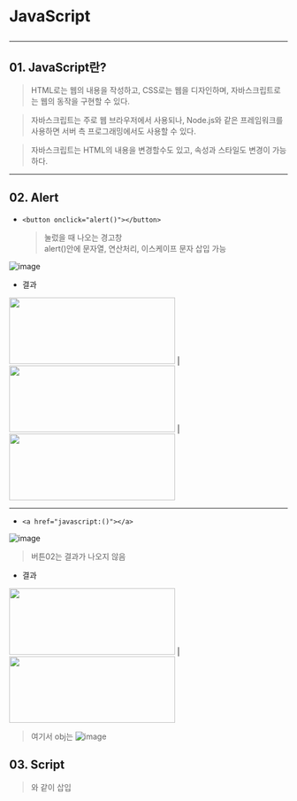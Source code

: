 # JavaScript <hr>

## 01. JavaScript란? <br>

> HTML로는 웹의 내용을 작성하고, CSS로는 웹을 디자인하며, 자바스크립트로는 웹의 동작을 구현할 수 있다. <br>

> 자바스크립트는 주로 웹 브라우저에서 사용되나, Node.js와 같은 프레임워크를 사용하면 서버 측 프로그래밍에서도 사용할 수 있다. <br>

> 자바스크립트는 HTML의 내용을 변경할수도 있고, 속성과 스타일도 변경이 가능하다.

<hr>

## 02. Alert <br>

* ``` <button onclick="alert()"></button> ``` <br>

  > 눌렀을 때 나오는 경고창 <br>
	> alert()안에 문자열, 연산처리, 이스케이프 문자 삽입 가능 <br>

 ![image](https://github.com/jiyoung79/StudyFiles/assets/155033243/e8e52f61-7c9d-4cb9-91a5-8971cbd67dd7)

 * 결과

<img src="https://github.com/jiyoung79/StudyFiles/assets/155033243/6b25c0a8-ad06-4926-9e16-0204a2631f84" width="300" height="120"/> |
<img src="https://github.com/jiyoung79/StudyFiles/assets/155033243/0ce69600-0756-4046-99fd-4c49e4ec795c" width="300" height="120"/> |
<img src="https://github.com/jiyoung79/StudyFiles/assets/155033243/2dc7807e-118f-4ad2-9ced-dca0262cbdbd" width="300" height="120"/>

<hr>

* ``` <a href="javascript:()"></a> ```  <br>

![image](https://github.com/jiyoung79/StudyFiles/assets/155033243/42cada76-3ffb-4410-b2c9-6f6629e886fd)

> 버튼02는 결과가 나오지 않음 <br>

* 결과

<img src="https://github.com/jiyoung79/StudyFiles/assets/155033243/aa8bfdac-7bb9-494b-a79d-900a70e9ef92" width="300" height="120"/> |
<img src="https://github.com/jiyoung79/StudyFiles/assets/155033243/c3c4d6a1-f2af-45a8-850a-37232091b8bb" width="300" height="120"/> 

> 여기서 obj는
![image](https://github.com/jiyoung79/StudyFiles/assets/155033243/b97002f7-57f8-4c59-a89a-884189a163fc)




## 03. Script <br>

> <script> 태그를 이용하면 자바스크립트 프로그램을 HTML 문서 대부분의 위치에 삽입할 수 있다. <br>
	
> 웹 페이지에 자바스크립트 코드를 추가하기 위해 <script> 태그를 사용 <br>
	
> type 과 language 속성은 필수가 아님 <br>

> 외부 스크립트 파일은 <script src="path/to/script.js"></script>와 같이 삽입 <br>





